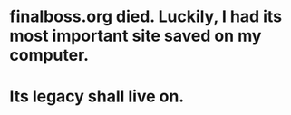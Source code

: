 # finalboss.org died. Luckily, I had its most important site saved on my computer.
# Its legacy shall live on.
